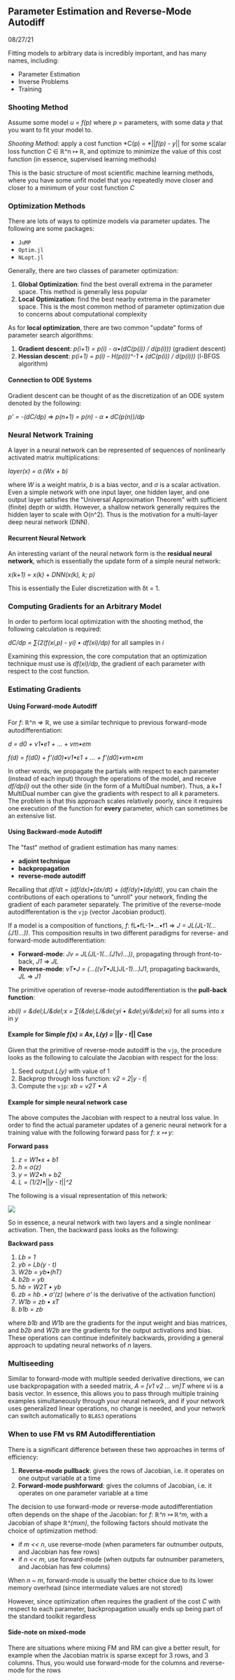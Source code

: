 ## Parameter Estimation and Reverse-Mode Autodiff
08/27/21

Fitting models to arbitrary data is incredibly important, and has many names, including:
- Parameter Estimation
- Inverse Problems
- Training

### Shooting Method
Assume some model *u = f(p)* where *p* = parameters, with some data *y* that you want to fit your model to.

*Shooting Method:* apply a cost function *C(p) = *||*f(p) - y*|| for some scalar loss function *C* &isin; &reals;^n &map; &reals;, and optimize to minimize the value of this cost function (in essence, supervised learning methods)

This is the basic structure of most scientific machine learning methods, where you have some unfit model that you repeatedly move closer and closer to a minimum of your cost function *C*

### Optimization Methods
There are lots of ways to optimize models via parameter updates. The following are some packages:
- `JuMP`
- `Optim.jl`
- `NLopt.jl`

Generally, there are two classes of parameter optimization:
1. **Global Optimization**: find the best overall extrema in the parameter space. This method is generally less popular
2. **Local Optimization**: find the best nearby extrema in the parameter space. This is the most common method of parameter optimization due to concerns about computational complexity

As for **local optimization**, there are two common "update" forms of parameter search algorithms:
1. **Gradient descent**: *p(i+1) = p(i) - &alpha;•(dC(p(i)) / d(p(i)))* (gradient descent)
2. **Hessian descent**: *p(i+1) = p(i) - H(p(i))^-1 • (dC(p(i)) / d(p(i)))* (l-BFGS algorithm)

#### Connection to ODE Systems
Gradient descent can be thought of as the discretization of an ODE system denoted by the following:

*p' = -(dC/dp)* => *p(n+1) = p(n) - &alpha; • dC(p(n))/dp*

### Neural Network Training
A layer in a neural network can be represented of sequences of nonlinearly activated matrix multiplications:

*layer(x) = &sigma;.(Wx + b)*

where *W* is a weight matrix, *b* is a bias vector, and *&sigma;* is a scalar activation. Even a simple network with one input layer, one hidden layer, and one output layer satisfies the "Universal Approximation Theorem" with sufficient (finite) depth or width. However, a shallow network generally requires the hidden layer to scale with O(n^2). Thus is the motivation for a multi-layer deep neural network (DNN).

#### Recurrent Neural Network
An interesting variant of the neural network form is the **residual neural network**, which is essentially the update form of a simple neural network:

*x(k+1) = x(k) + DNN(x(k), k; p)*

This is essentially the Euler discretization with &delta;t = 1.

### Computing Gradients for an Arbitrary Model
In order to perform local optimization with the shooting method, the following calculation is required:

*dC/dp = &sum;(2(f(xi,p) - yi) • df(xi)/dp)* for all samples in *i*

Examining this expression, the core computation that an optimization technique must use is *df(xi)/dp*, the gradient of each parameter with respect to the cost function.

### Estimating Gradients
#### Using Forward-mode Autodiff
For *f*: &reals;^n *&rArr;* &reals;, we use a similar technique to previous forward-mode autodifferentiation:

*d = d0 + v1•e1 + ... + vm•em*

*f(d) = f(d0) + f'(d0)•v1•&epsilon;1 + ... + f'(d0)•vm•&epsilon;m*

In other words, we propagate the partials with respect to each parameter (instead of each input) through the operations of the model, and receive *df/dp(i)* out the other side (in the form of a MultiDual number). Thus, a *k+1* MultiDual number can give the gradients with respect to all *k* parameters. The problem is that this approach scales relatively poorly, since it requires one execution of the function for **every** parameter, which can sometimes be an extensive list.

#### Using Backward-mode Autodiff
The "fast" method of gradient estimation has many names:
- **adjoint technique**
- **backpropagation**
- **reverse-mode autodiff**

Recalling that *df/dt = (df/dx)•(dx/dt) + (df/dy)•(dy/dt)*, you can chain the contributions of each operations to "unroll" your network, finding the gradient of each parameter separately. The primitive of the reverse-mode autodifferentation is the `vjp` (vector Jacobian product).

If a model is a composition of functions, *f*: fL•fL-1•...•f1 &rArr; *J = JL(JL-1(...(J1)...))*. This composition results in two different paradigms for reverse- and forward-mode autodifferentiation:
- **Forward-mode**: *Jv = JL(JL-1(...(J1v)...))*, propagating through front-to-back, *J1* &rArr; *JL*
- **Reverse-mode**: *vT•J = (...((vT•JL)JL-1)...)J1*, propagating backwards, *JL* &rArr; *J1*

The primitive operation of reverse-mode autodifferentiation is the **pull-back function**:

*xb(i) = &del;L/&del;x = &sum;(&del;L/&del;yi • &del;yi/&del;xi)* for all sums into *x* in *y*

#### Example for Simple *f(x) = Ax*, *L(y) =* ||*y - t*|| Case
Given that the primitive of reverse-mode autodiff is the `vjp`, the procedure looks as the following to calculate the Jacobian with respect for the loss:
1. Seed output *L(y)* with value of 1
2. Backprop through loss function: *v2 = 2*|*y - t*|
3. Compute the `vjp`: *xb = v2T • A*

#### Example for simple neural network case
The above computes the Jacobian with respect to a neutral loss value. In order to find the actual parameter updates of a generic neural network for a training value with the following forward pass for *f*: *x &map; y*:

**Forward pass**
1. *z = W1•x + b1*
2. *h = &sigma;(z)*
3. *y = W2•h + b2*
4. *L = (1/2)•*||*y - t*||*^2*

The following is a visual representation of this network:

![](./CompGraph.png)

So in essence, a neural network with two layers and a single nonlinear activation. Then, the backward pass looks as the following:

**Backward pass**
1. *Lb = 1*
2. *yb = Lb(y - t)*
3. *W2b = yb•(hT)*
4. *b2b = yb*
5. *hb = W2T • yb*
6. *zb = hb .• &sigma;'(z)* (where *&sigma;'* is the derivative of the activation function)
7. *W1b = zb • xT*
8. *b1b = zb*

where *b1b* and *W1b* are the gradients for the input weight and bias matrices, and *b2b* and *W2b* are the gradients for the output activations and bias. These operations can continue indefinitely backwards, providing a general approach to updating neural networks of *n* layers.

### Multiseeding
Similar to forward-mode with multiple seeded derivative directions, we can use backpropagation with a seeded matrix, *A = [v1 v2 ... vn]T* where *vi* is a basis vector. In essence, this allows you to pass through multiple training examples simultaneously through your neural network, and if your network uses generalized linear operations, no change is needed, and your network can switch automatically to `BLAS3` operations

### When to use FM vs RM Autodifferentiation
There is a significant difference between these two approaches in terms of efficiency:
1. **Reverse-mode pullback**: gives the rows of Jacobian, i.e. it operates on one output variable at a time
2. **Forward-mode pushforward**: gives the columns of Jacobian, i.e. it operates on one parameter variable at a time

The decision to use forward-mode or reverse-mode autodifferentiation often depends on the shape of the Jacobian: for *f*: *&reals;^n &map; &reals;^m*, with a Jacobian of shape *&reals;^(mxn)*, the following factors should motivate the choice of optimization method:
- if *m << n*, use reverse-mode (when parameters far outnumber outputs, and Jacobian has few rows)
- if *n << m*, use forward-mode (when outputs far outnumber parameters, and Jacobian has few columns)

When *n ~ m*, forward-mode is usually the better choice due to its lower memory overhead (since intermediate values are not stored)

However, since optimization often requires the gradient of the cost *C* with respect to each parameter, backpropagation usually ends up being part of the standard toolkit regardless

#### Side-note on mixed-mode
There are situations where mixing FM and RM can give a better result, for example when the Jacobian matrix is sparse except for 3 rows, and 3 columns. Thus, you would use forward-mode for the columns and reverse-mode for the rows
